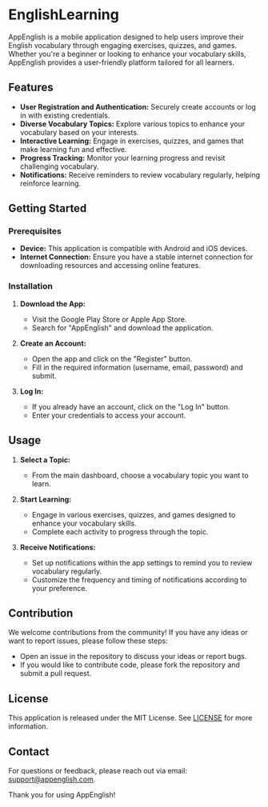 # EnglishLearning

AppEnglish is a mobile application designed to help users improve their English vocabulary through engaging exercises, quizzes, and games. Whether you're a beginner or looking to enhance your vocabulary skills, AppEnglish provides a user-friendly platform tailored for all learners.

## Features
- **User Registration and Authentication:** Securely create accounts or log in with existing credentials.
- **Diverse Vocabulary Topics:** Explore various topics to enhance your vocabulary based on your interests.
- **Interactive Learning:** Engage in exercises, quizzes, and games that make learning fun and effective.
- **Progress Tracking:** Monitor your learning progress and revisit challenging vocabulary.
- **Notifications:** Receive reminders to review vocabulary regularly, helping reinforce learning.

## Getting Started

### Prerequisites
- **Device:** This application is compatible with Android and iOS devices.
- **Internet Connection:** Ensure you have a stable internet connection for downloading resources and accessing online features.

### Installation
1. **Download the App:**
    - Visit the Google Play Store or Apple App Store.
    - Search for "AppEnglish" and download the application.

2. **Create an Account:**
    - Open the app and click on the "Register" button.
    - Fill in the required information (username, email, password) and submit.

3. **Log In:**
    - If you already have an account, click on the "Log In" button.
    - Enter your credentials to access your account.

## Usage
1. **Select a Topic:**
    - From the main dashboard, choose a vocabulary topic you want to learn.

2. **Start Learning:**
    - Engage in various exercises, quizzes, and games designed to enhance your vocabulary skills.
    - Complete each activity to progress through the topic.

3. **Receive Notifications:**
    - Set up notifications within the app settings to remind you to review vocabulary regularly.
    - Customize the frequency and timing of notifications according to your preference.

## Contribution
We welcome contributions from the community! If you have any ideas or want to report issues, please follow these steps:
- Open an issue in the repository to discuss your ideas or report bugs.
- If you would like to contribute code, please fork the repository and submit a pull request.

## License
This application is released under the MIT License. See [LICENSE](LICENSE) for more information.

## Contact
For questions or feedback, please reach out via email: support@appenglish.com.

Thank you for using AppEnglish!
